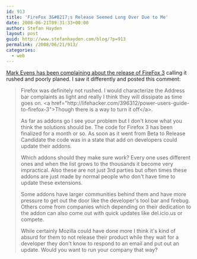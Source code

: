 ```yaml
---
id: 913
title: 'FireFox 3&#8217;s Release Seemed Long Over Due to Me'
date: 2008-06-21T09:31:33+00:00
author: Stefan Hayden
layout: post
guid: http://www.stefanhayden.com/blog/?p=913
permalink: /2008/06/21/913/
categories:
  - web
---
```

<a href="http://www.markevanstech.com/2008/06/21/did-we-get-suckered-by-firefox-3/">Mark Evens has been complaining about the release of FireFox 3</a> calling it rushed and poorly planed. I saw it differently and posted this comment:
<blockquote>Firefox was definitely not rushed. I would characterize the Address bar complaints as light and really I think they will dissipate as time goes on. &lt;a href="http://lifehacker.com/396312/power-users-guide-to-firefox-3"&gt;Though there is a way to turn it off&lt;/a&gt;.

As far as addons go I see your problem but I don't know what you think the solutions should be. The code for Firefox 3 has been finalized for a month or so. As soon as it went from Beta to Release Candidate the code was in a state that add on developers could update their addons.

Which addons should they make sure work? Every one uses different ones and when the list grows to the thousands it become very impractical. Also these are not just 3rd parties but often times these addons are just made by normal people who don't have time to update these extensions.

Some addons have larger communities behind them and have more pressure to get out the door like the developer's tool bar and firebug. Others come from companies which depending on their dedication to the addon can also come out with quick updates like del.icio.us or compete.

While certainly Mozilla could have done more I think it's kind of absurd for them to not release their product while they wait for a developer they don't know to respond to an email and put out an update. Would you want to run your company that way?</blockquote>